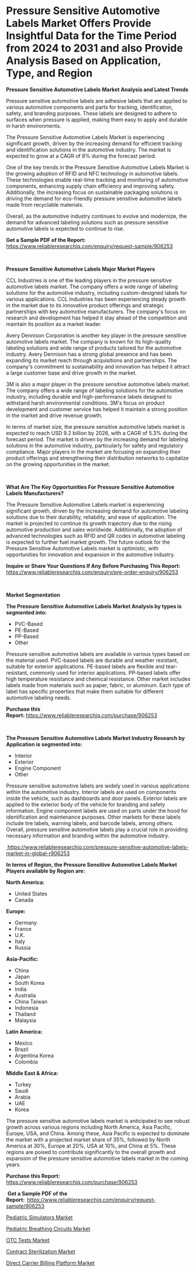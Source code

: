 <p><h1>Pressure Sensitive Automotive Labels Market Offers Provide Insightful Data for the Time Period from 2024 to 2031 and also Provide Analysis Based on Application, Type, and Region</h1></p><p><strong>Pressure Sensitive Automotive Labels Market Analysis and Latest Trends</strong></p>
<p><p>Pressure sensitive automotive labels are adhesive labels that are applied to various automotive components and parts for tracking, identification, safety, and branding purposes. These labels are designed to adhere to surfaces when pressure is applied, making them easy to apply and durable in harsh environments.</p><p>The Pressure Sensitive Automotive Labels Market is experiencing significant growth, driven by the increasing demand for efficient tracking and identification solutions in the automotive industry. The market is expected to grow at a CAGR of 8% during the forecast period.</p><p>One of the key trends in the Pressure Sensitive Automotive Labels Market is the growing adoption of RFID and NFC technology in automotive labels. These technologies enable real-time tracking and monitoring of automotive components, enhancing supply chain efficiency and improving safety. Additionally, the increasing focus on sustainable packaging solutions is driving the demand for eco-friendly pressure sensitive automotive labels made from recyclable materials.</p><p>Overall, as the automotive industry continues to evolve and modernize, the demand for advanced labeling solutions such as pressure sensitive automotive labels is expected to continue to rise.</p></p>
<p><strong>Get a Sample PDF of the Report:&nbsp;</strong> <a href="https://www.reliableresearchiq.com/enquiry/request-sample/906253">https://www.reliableresearchiq.com/enquiry/request-sample/906253</a></p>
<p>&nbsp;</p>
<p><strong>Pressure Sensitive Automotive Labels Major Market Players</strong></p>
<p><p>CCL Industries is one of the leading players in the pressure sensitive automotive labels market. The company offers a wide range of labeling solutions for the automotive industry, including custom-designed labels for various applications. CCL Industries has been experiencing steady growth in the market due to its innovative product offerings and strategic partnerships with key automotive manufacturers. The company's focus on research and development has helped it stay ahead of the competition and maintain its position as a market leader.</p><p>Avery Dennison Corporation is another key player in the pressure sensitive automotive labels market. The company is known for its high-quality labeling solutions and wide range of products tailored for the automotive industry. Avery Dennison has a strong global presence and has been expanding its market reach through acquisitions and partnerships. The company's commitment to sustainability and innovation has helped it attract a large customer base and drive growth in the market.</p><p>3M is also a major player in the pressure sensitive automotive labels market. The company offers a wide range of labeling solutions for the automotive industry, including durable and high-performance labels designed to withstand harsh environmental conditions. 3M's focus on product development and customer service has helped it maintain a strong position in the market and drive revenue growth.</p><p>In terms of market size, the pressure sensitive automotive labels market is expected to reach USD 9.2 billion by 2026, with a CAGR of 5.3% during the forecast period. The market is driven by the increasing demand for labeling solutions in the automotive industry, particularly for safety and regulatory compliance. Major players in the market are focusing on expanding their product offerings and strengthening their distribution networks to capitalize on the growing opportunities in the market.</p></p>
<p>&nbsp;</p>
<p><strong>What Are The Key Opportunities For Pressure Sensitive Automotive Labels Manufacturers?</strong></p>
<p><p>The Pressure Sensitive Automotive Labels market is experiencing significant growth, driven by the increasing demand for automotive labeling solutions due to their durability, reliability, and ease of application. The market is projected to continue its growth trajectory due to the rising automotive production and sales worldwide. Additionally, the adoption of advanced technologies such as RFID and QR codes in automotive labeling is expected to further fuel market growth. The future outlook for the Pressure Sensitive Automotive Labels market is optimistic, with opportunities for innovation and expansion in the automotive industry.</p></p>
<p><strong>Inquire or Share Your Questions If Any Before Purchasing This Report:</strong> <a href="https://www.reliableresearchiq.com/enquiry/pre-order-enquiry/906253">https://www.reliableresearchiq.com/enquiry/pre-order-enquiry/906253</a></p>
<p>&nbsp;</p>
<p><strong>Market Segmentation</strong></p>
<p><strong>The Pressure Sensitive Automotive Labels Market Analysis by types is segmented into:</strong></p>
<p><ul><li>PVC-Based</li><li>PE-Based</li><li>PP-Based</li><li>Other</li></ul></p>
<p><p>Pressure sensitive automotive labels are available in various types based on the material used. PVC-based labels are durable and weather resistant, suitable for exterior applications. PE-based labels are flexible and tear-resistant, commonly used for interior applications. PP-based labels offer high temperature resistance and chemical resistance. Other market includes labels made from materials such as paper, fabric, or aluminum. Each type of label has specific properties that make them suitable for different automotive labeling needs.</p></p>
<p><strong>Purchase this Report:&nbsp;</strong><a href="https://www.reliableresearchiq.com/purchase/906253">https://www.reliableresearchiq.com/purchase/906253</a></p>
<p>&nbsp;</p>
<p><strong>The Pressure Sensitive Automotive Labels Market Industry Research by Application is segmented into:</strong></p>
<p><ul><li>Interior</li><li>Exterior</li><li>Engine Component</li><li>Other</li></ul></p>
<p><p>Pressure sensitive automotive labels are widely used in various applications within the automotive industry. Interior labels are used on components inside the vehicle, such as dashboards and door panels. Exterior labels are applied to the exterior body of the vehicle for branding and safety information. Engine component labels are used on parts under the hood for identification and maintenance purposes. Other markets for these labels include tire labels, warning labels, and barcode labels, among others. Overall, pressure sensitive automotive labels play a crucial role in providing necessary information and branding within the automotive industry.</p></p>
<p><a href="https://www.reliableresearchiq.com/pressure-sensitive-automotive-labels-market-in-global-r906253">&nbsp;https://www.reliableresearchiq.com/pressure-sensitive-automotive-labels-market-in-global-r906253</a></p>
<p><strong>In terms of Region, the Pressure Sensitive Automotive Labels Market Players available by Region are:</strong></p>
<p>
    <p> <strong> North America: </strong>
        <ul>
            <li>United States</li>
            <li>Canada</li>
        </ul>
        </p> 
    <p> <strong> Europe: </strong>
        <ul>
            <li>Germany</li>
            <li>France</li>
            <li>U.K.</li>
            <li>Italy</li>
            <li>Russia</li>
        </ul>
        </p> 
    <p> <strong> Asia-Pacific: </strong>
        <ul>
            <li>China</li>
            <li>Japan</li>
            <li>South Korea</li>
            <li>India</li>
            <li>Australia</li>
            <li>China Taiwan</li>
            <li>Indonesia</li>
            <li>Thailand</li>
            <li>Malaysia</li>
        </ul>
        </p> 
    <p> <strong> Latin America: </strong>
        <ul>
            <li>Mexico</li>
            <li>Brazil</li>
            <li>Argentina Korea</li>
            <li>Colombia</li>
        </ul>
        </p> 
    <p> <strong> Middle East & Africa: </strong>
        <ul>
            <li>Turkey</li>
            <li>Saudi</li>
            <li>Arabia</li>
            <li>UAE</li>
            <li>Korea</li>
        </ul>
    </p>
    </p>
<p><p>The pressure sensitive automotive labels market is anticipated to see robust growth across various regions including North America, Asia Pacific, Europe, USA, and China. Among these, Asia Pacific is expected to dominate the market with a projected market share of 35%, followed by North America at 30%, Europe at 20%, USA at 10%, and China at 5%. These regions are poised to contribute significantly to the overall growth and expansion of the pressure sensitive automotive labels market in the coming years.</p></p>
<p><strong>Purchase this Report: </strong><a href="https://www.reliableresearchiq.com/purchase/906253">https://www.reliableresearchiq.com/purchase/906253</a></p>
<p>&nbsp;<strong>Get a Sample PDF of the Report:&nbsp;&nbsp;</strong><a href="https://www.reliableresearchiq.com/enquiry/request-sample/906253">https://www.reliableresearchiq.com/enquiry/request-sample/906253</a></p>
<p><strong></strong></p>
<p><p><a href="https://medium.com/@tedbrakus/pediatric-simulators-market-growth-outlook-from-2024-to-2031-and-it-is-projecting-at-7-7-fe6ddbf6de90">Pediatric Simulators Market</a></p><p><a href="https://medium.com/@tedbrakus/global-pediatric-breathing-circuits-market-is-projected-to-grow-at-a-cagr-of-8-8-b521a81f9cb2">Pediatric Breathing Circuits Market</a></p><p><a href="https://medium.com/@jewelmohr25/otc-tests-market-size-share-trends-analysis-report-by-product-immunoassay-lateral-flow-assay-268d1c3d0f65">OTC Tests Market</a></p><p><a href="https://medium.com/@millerjimk/contract-sterilization-market-growth-market-segmentation-and-regional-analysis-global-forecast-24567e9bf14e">Contract Sterilization Market</a></p><p><a href="https://medium.com/@danielwardb654202/global-direct-carrier-billing-platform-market-exploring-market-share-market-trends-and-future-e1f2e098e7e8">Direct Carrier Billing Platform Market</a></p></p>